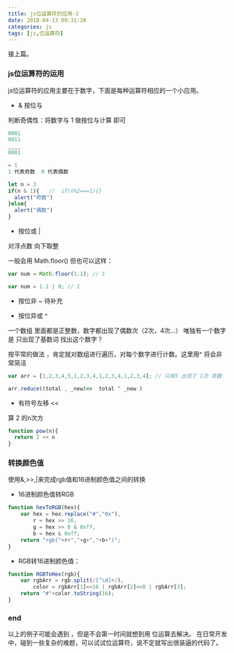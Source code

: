 ```yaml
---
title: js位运算符的应用-2
date: 2018-04-13 09:31:28
categories: js
tags: [js,位运算符]
---
```


接上篇。

<!-- more -->

### js位运算符的运用

js位运算符的应用主要在于数字，下面是每种运算符相应的一个小应用。

- & 按位与

判断奇偶性：将数字与 1 做按位与计算 即可
```js
0001
0011
____
0001

= 1  
1 代表奇数  0 代表偶数

let n = 3
if(n & 1){   //  if(n%2===1){}
  alert("奇数")
}else{
  alert("偶数")
}
```

- 按位或 |

对浮点数 向下取整

一般会用 Math.floor() 但也可以这样：
```js
var num = Math.floor(1.1); // 1

var num = 1.1 | 0; // 1
```

- 按位非 ~
待补充


- 按位异或 ^

一个数组 里面都是正整数，数字都出现了偶数次（2次，4次...） 唯独有一个数字是 只出现了基数词 找出这个数字？

按平常的做法 ，肯定就对数组进行遍历，对每个数字进行计数。这里用^ 将会非常简洁
```js
var arr = [1,2,3,4,5,1,2,3,4,1,2,3,4,1,2,3,4]; // 只有5 出现了 1次 奇数

arr.reduce((total , _new)=>  total ^ _new )

```

- 有符号左移 <<

算 2 的n次方

```js
function pow(n){
  return 2 << n  
}
```

### 转换颜色值

使用&,>>,|来完成rgb值和16进制颜色值之间的转换

- 16进制颜色值转RGB
```js
function hexToRGB(hex){
    var hex = hex.replace("#","0x"),
        r = hex >> 16,
        g = hex >> 8 & 0xff,
        b = hex & 0xff;
    return "rgb("+r+","+g+","+b+")";
}

```
- RGB转16进制颜色值：
```js
function RGBToHex(rgb){
    var rgbArr = rgb.split(/[^\d]+/),
        color = rgbArr[1]<<16 | rgbArr[2]<<8 | rgbArr[3];
    return "#"+color.toString(16);
}

```


### end

以上的例子可能会遇到 ，但是不会第一时间就想到用 位运算去解决。 在日常开发中，碰到一些复杂的难题，可以试试位运算符，说不定就写出很装逼的代码了。

